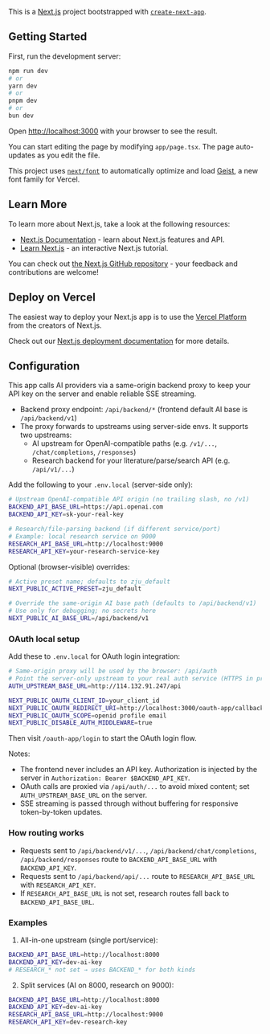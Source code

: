 This is a [Next.js](https://nextjs.org) project bootstrapped with [`create-next-app`](https://nextjs.org/docs/app/api-reference/cli/create-next-app).

## Getting Started

First, run the development server:

```bash
npm run dev
# or
yarn dev
# or
pnpm dev
# or
bun dev
```

Open [http://localhost:3000](http://localhost:3000) with your browser to see the result.

You can start editing the page by modifying `app/page.tsx`. The page auto-updates as you edit the file.

This project uses [`next/font`](https://nextjs.org/docs/app/building-your-application/optimizing/fonts) to automatically optimize and load [Geist](https://vercel.com/font), a new font family for Vercel.

## Learn More

To learn more about Next.js, take a look at the following resources:

- [Next.js Documentation](https://nextjs.org/docs) - learn about Next.js features and API.
- [Learn Next.js](https://nextjs.org/learn) - an interactive Next.js tutorial.

You can check out [the Next.js GitHub repository](https://github.com/vercel/next.js) - your feedback and contributions are welcome!

## Deploy on Vercel

The easiest way to deploy your Next.js app is to use the [Vercel Platform](https://vercel.com/new?utm_medium=default-template&filter=next.js&utm_source=create-next-app&utm_campaign=create-next-app-readme) from the creators of Next.js.

Check out our [Next.js deployment documentation](https://nextjs.org/docs/app/building-your-application/deploying) for more details.

## Configuration

This app calls AI providers via a same-origin backend proxy to keep your API key on the server and enable reliable SSE streaming.

- Backend proxy endpoint: `/api/backend/*` (frontend default AI base is `/api/backend/v1`)
- The proxy forwards to upstreams using server-side envs. It supports two upstreams:
  - AI upstream for OpenAI-compatible paths (e.g. `/v1/...`, `/chat/completions`, `/responses`)
  - Research backend for your literature/parse/search API (e.g. `/api/v1/...`)

Add the following to your `.env.local` (server-side only):

```bash
# Upstream OpenAI-compatible API origin (no trailing slash, no /v1)
BACKEND_API_BASE_URL=https://api.openai.com
BACKEND_API_KEY=sk-your-real-key

# Research/file-parsing backend (if different service/port)
# Example: local research service on 9000
RESEARCH_API_BASE_URL=http://localhost:9000
RESEARCH_API_KEY=your-research-service-key
```

Optional (browser-visible) overrides:

```bash
# Active preset name; defaults to zju_default
NEXT_PUBLIC_ACTIVE_PRESET=zju_default

# Override the same-origin AI base path (defaults to /api/backend/v1)
# Use only for debugging; no secrets here
NEXT_PUBLIC_AI_BASE_URL=/api/backend/v1
```

### OAuth local setup

Add these to `.env.local` for OAuth login integration:

```bash
# Same-origin proxy will be used by the browser: /api/auth
# Point the server-only upstream to your real auth service (HTTPS in prod)
AUTH_UPSTREAM_BASE_URL=http://114.132.91.247/api

NEXT_PUBLIC_OAUTH_CLIENT_ID=your_client_id
NEXT_PUBLIC_OAUTH_REDIRECT_URI=http://localhost:3000/oauth-app/callback
NEXT_PUBLIC_OAUTH_SCOPE=openid profile email
NEXT_PUBLIC_DISABLE_AUTH_MIDDLEWARE=true
```

Then visit `/oauth-app/login` to start the OAuth login flow.

Notes:
- The frontend never includes an API key. Authorization is injected by the server in `Authorization: Bearer $BACKEND_API_KEY`.
- OAuth calls are proxied via `/api/auth/...` to avoid mixed content; set `AUTH_UPSTREAM_BASE_URL` on the server.
- SSE streaming is passed through without buffering for responsive token-by-token updates.

### How routing works

- Requests sent to `/api/backend/v1/...`, `/api/backend/chat/completions`, `/api/backend/responses` route to `BACKEND_API_BASE_URL` with `BACKEND_API_KEY`.
- Requests sent to `/api/backend/api/...` route to `RESEARCH_API_BASE_URL` with `RESEARCH_API_KEY`.
- If `RESEARCH_API_BASE_URL` is not set, research routes fall back to `BACKEND_API_BASE_URL`.

### Examples

1) All-in-one upstream (single port/service):
```bash
BACKEND_API_BASE_URL=http://localhost:8000
BACKEND_API_KEY=dev-ai-key
# RESEARCH_* not set → uses BACKEND_* for both kinds
```

2) Split services (AI on 8000, research on 9000):
```bash
BACKEND_API_BASE_URL=http://localhost:8000
BACKEND_API_KEY=dev-ai-key
RESEARCH_API_BASE_URL=http://localhost:9000
RESEARCH_API_KEY=dev-research-key
```

